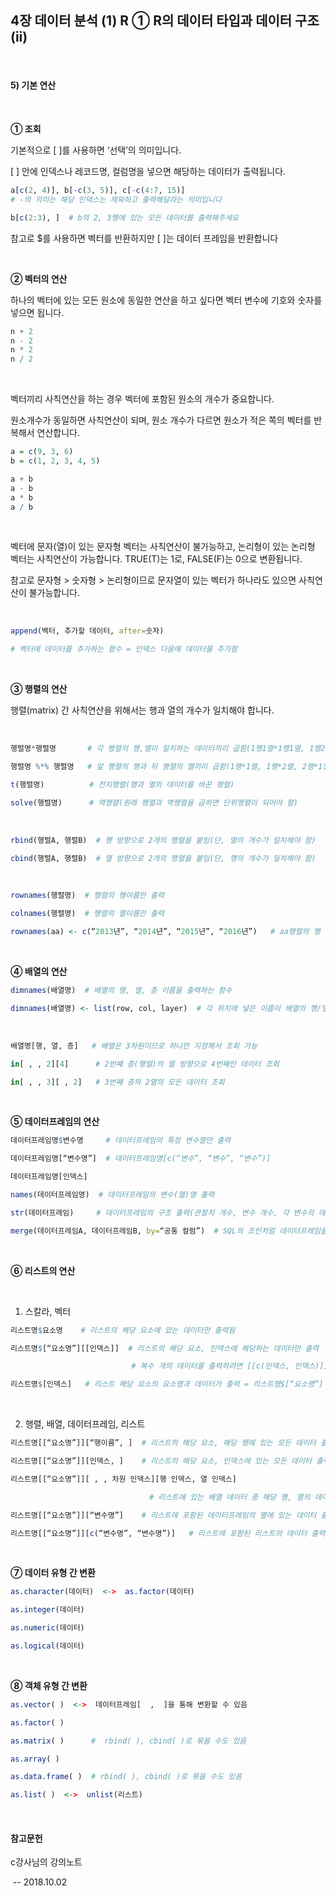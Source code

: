 ## 4장 데이터 분석  (1) R  ① R의 데이터 타입과 데이터 구조(ii)

​

#### 5) 기본 연산

​     

**① 조회**

기본적으로 [  ]를 사용하면 ‘선택’의 의미입니다.

[  ] 안에 인덱스나 레코드명, 컬럼명을 넣으면 해당하는 데이터가 출력됩니다.

```R
a[c(2, 4)], b[-c(3, 5)], c[-c(4:7, 15)]
# -의 의미는 해당 인덱스는 제외하고 출력해달라는 의미입니다

b[c(2:3), ]  # b의 2, 3행에 있는 모든 데이터를 출력해주세요
```



참고로 $를 사용하면 벡터를 반환하지만 [ ]는 데이터 프레임을 반환합니다

​

**② 벡터의 연산**

하나의 벡터에 있는 모든 원소에 동일한 연산을 하고 싶다면 벡터 변수에 기호와 숫자를 넣으면 됩니다.

```R
n + 2
n - 2
n * 2
n / 2 
```

​     

벡터끼리 사칙연산을 하는 경우 벡터에 포함된 원소의 개수가 중요합니다.

원소개수가 동일하면 사칙연산이 되며, 원소 개수가 다르면 원소가 적은 쪽의 벡터를 반복해서 연산합니다.

```R
a = c(9, 3, 6)
b = c(1, 2, 3, 4, 5)

a + b
a - b
a * b
a / b
```

​     

벡터에 문자(열)이 있는 문자형 벡터는 사칙연산이 불가능하고, 논리형이 있는 논리형 벡터는 사칙연산이 가능합니다. TRUE(T)는 1로, FALSE(F)는 0으로 변환됩니다.

참고로 문자형 > 숫자형 > 논리형이므로 문자열이 있는 벡터가 하나라도 있으면 사칙연산이 불가능합니다.

​     

```R
append(벡터, 추가할 데이터, after=숫자)

# 벡터에 데이터를 추가하는 함수 = 인덱스 다음에 데이터를 추가함
```

​     

**③ 행렬의 연산**

행렬(matrix) 간 사칙연산을 위해서는 행과 열의 개수가 일치해야 합니다.

​     

```R
행렬명*행렬명       # 각 행렬의 행,열이 일치하는 데이터끼리 곱함(1행1열*1행1열, 1행2열*1행2열 etc)

행렬명 %*% 행렬명   # 앞 행렬의 행과 뒤 행렬의 열끼리 곱함(1행*1열, 1행*2열, 2행*1열 etc)

t(행렬명)          # 전치행렬(행과 열의 데이터를 바꾼 행렬)

solve(행렬명)      # 역행렬(원래 행렬과 역행렬을 곱하면 단위행렬이 되어야 함)
```

​     

```R
rbind(행렬A, 행렬B)  # 행 방향으로 2개의 행렬을 붙임(단, 열의 개수가 일치해야 함)

cbind(행렬A, 행렬B)  # 열 방향으로 2개의 행렬을 붙임(단, 행의 개수가 일치해야 함)
```

​     

```R
rownames(행렬명)  # 행렬의 행이름만 출력

colnames(행렬명)  # 행렬의 열이름만 출력

rownames(aa) <- c(“2013년”, “2014년”, “2015년”, “2016년”)   # aa행렬의 행 이름을 변경하겠다
```

​

**④ 배열의 연산**

```R
dimnames(배열명)  # 배열의 행, 열, 층 이름을 출력하는 함수

dimnames(배열명) <- list(row, col, layer)  # 각 위치에 넣은 이름이 배열의 행/열/층 이름이 됨
```

​     

```R
배열명[행, 열, 층]   # 배열은 3차원이므로 하나만 지정해서 조회 가능

in[ , , 2][4]      # 2번째 층(행렬)의 열 방향으로 4번째인 데이터 조회 

in[ , , 3][ , 2]   # 3번째 층의 2열의 모든 데이터 조회
```

​     

**⑤ 데이터프레임의 연산**

```R
데이터프레임명$변수명     # 데이터프레임의 특정 변수열만 출력

데이터프레임명[“변수명”]  # 데이터프레임명[c(“변수”, “변수”, “변수”)] 

데이터프레임명[인덱스]
```



```R
names(데이터프레임명)  # 데이터프레임의 변수(열)명 출력

str(데이터프레임)     # 데이터프레임의 구조 출력(관찰치 개수, 변수 개수, 각 변수의 데이터 유형)

merge(데이터프레임A, 데이터프레임B, by=“공통 컬럼”)  # SQL의 조인처럼 데이터프레임을 병합하는 함수
```

​         

**⑥ 리스트의 연산**

​     

1) 스칼라, 벡터

```R
리스트명$요소명    # 리스트의 해당 요소에 있는 데이터만 출력됨

리스트명$[“요소명”][[인덱스]]  # 리스트의 해당 요소, 인덱스에 해당하는 데이터만 출력

                           # 복수 개의 데이터를 출력하려면 [[c(인덱스, 인덱스)]]로 입력함

리스트명$[인덱스]   # 리스트 해당 요소의 요소명과 데이터가 출력 = 리스트명$[“요소명”]
```

​     

2) 행렬, 배열, 데이터프레임, 리스트

```R
리스트명[[“요소명”]][“행이름”, ]  # 리스트의 해당 요소, 해당 행에 있는 모든 데이터 출력

리스트명[[“요소명”]][인덱스, ]    # 리스트의 해당 요소, 인덱스에 있는 모든 데이터 출력

리스트명[[“요소명”]][ , , 차원 인덱스][행 인덱스, 열 인덱스]

                               # 리스트에 있는 배열 데이터 중 해당 행, 열의 데이터 출력

리스트명[[“요소명”]][“변수명”]    # 리스트에 포함된 데이터프레임의 열에 있는 데이터 출력

리스트명[[“요소명”]][c(“변수명”, “변수명”)]   # 리스트에 포함된 리스트의 데이터 출력
```

​     

**⑦ 데이터 유형 간 변환**

```R
as.character(데이터)  <->  as.factor(데이터)

as.integer(데이터)

as.numeric(데이터)

as.logical(데이터)
```

​     

**⑧ 객체 유형 간 변환**

```R
as.vector( )  <->  데이터프레임[  ,  ]을 통해 변환할 수 있음

as.factor( )

as.matrix( )      #  rbind( ), cbind( )로 묶을 수도 있음

as.array( )

as.data.frame( )  # rbind( ), cbind( )로 묶을 수도 있음

as.list( )  <->  unlist(리스트)
```

​     



#### 참고문헌

c강사님의 강의노트


​
-- 2018.10.02
